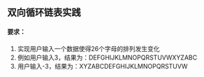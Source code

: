## 双向循环链表实践

#### 要求：
1. 实现用户输入一个数据使得26个字母的排列发生变化
2. 例如用户输入3，结果为：DEFGHIJKLMNOPQRSTUVWXYZABC
3. 用户输入-3，结果为：XYZABCDEFGHIJKLMNOPQRSTUVW
